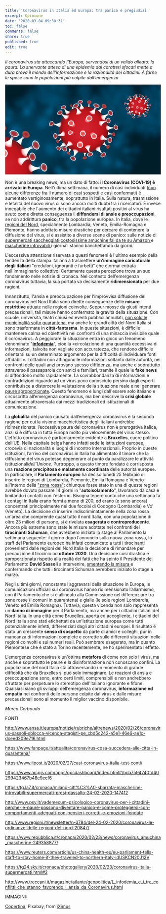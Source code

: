 ```yaml
---
title: 'Coronavirus in Italia ed Europa: tra panico e pregiudizi '
excerpt: Opinione
date: '2020-03-04 09:30:31'
toc: false
comments: false
share: true
published: true
edit: true
---
```

*Il coronavirus sta attaccando l'Europa, servendosi di un valido alleato: la paura. La snervante attesa di una epidemia dai caratteri sfocati mette a dura prova il mondo dell'informazione e la razionalità dei cittadini. A farne le spese sono le popolazioni più colpite dall'emergenza.*

![](/assets/images/corona-4893276_960_720.jpg)

Non è una breaking news, ma un dato di fatto: **il Coronavirus (COVI-19) è arrivato in Europa**. Nell'ultima settimana, il numero di casi individuati ([con alcune differenze fra il numero di casi sospetti e casi confermati](https://www.ilpost.it/2020/02/27/casi-coronavirus-italia-test-conti/)) è aumentato vertiginosamente, soprattutto in Italia. Sulla natura, trasmissione e letalità del nuovo virus ci sono ancora molti dubbi tra i ricercatori. È invece innegabile che l'aumento dei cittadini italiani risultati positivi al virus ha avuto come diretta conseguenza il **diffondersi di ansie e preoccupazioni**, se non addirittura **panico**, tra la popolazione europea. In Italia, dove le [regioni del Nord](http://www.regioni.it/newsletter/n-3784/del-24-02-2020/coronavirus-le-ordinanze-delle-regioni-del-nord-20847/), specialmente Lombardia, Veneto, Emilia-Romagna e Piemonte, hanno adottato misure drastiche per cercare di contenere la diffusione del virus, si è assistito a diverse scene di panico: sulle notizie di [supermercati saccheggiati](https://tg24.sky.it/cronaca/photogallery/2020/02/23/coronavirus-italia-supermercati.html#2),[costosissime amuchine fai da te su Amazon ](https://www.repubblica.it/cronaca/2020/02/23/news/coronavirus_amuchina_mascherine-249358877/)e [mascherine introvabili ](https://tg.la7.it/cronaca/milano-citt%C3%A0-sbarrata-mascherine-introvabili-supermercati-presi-dassalto-24-02-2020-147412)i giornali stanno banchettando da giorni.

L'eccessiva attenzione riservata a questi fenomeni è l'ultimo esempio della tendenza della stampa italiana a trasmettere **un'immagine caricaturale degli italiani** "creduloni, ignoranti e furbetti" che è ormai entrata nell'immaginario collettivo. Certamente questa percezione trova un suo fondamento nelle notizie di cronaca. Nel contesto dell'emergenza coronavirus tuttavia, la sua portata va decisamente **ridimensionata** per due ragioni.

Innanzitutto, l'ansia e preoccupazione per l'improvvisa diffusione del coronavirus nel Nord Italia sono dirette conseguenze delle **misure restrittive** attuate nelle regioni coinvolte. Seppur mosse da giusti intenti precauzionali, tali misure hanno confermato la gravità della situazione. Con scuole, università, teatri chiusi ed eventi pubblici annullati, [non solo le municipalità sotto quarantena](https://www.fanpage.it/attualita/coronavirus-cosa-succedera-alle-citta-in-quarantena/), ma anche le grandi città del Nord Italia si sono trasformate in **città-fantasma**. In queste situazioni, è difficile mantenere calma ed obiettività nei confronti di una minaccia invisibile quale il coronavirus. A peggiorare la situazione entra in gioco un fenomeno denominato "**[infodemia](http://www.treccani.it/magazine/atlante/geopolitica/L_infodemia_e_i_tre_conflitti_che_stanno_favorendo_l_ansia_da_Coronavirus.html)**", cioè la «circolazione di una quantità eccessiva di informazioni, talvolta non vagliate con accuratezza, che rendono difficile orientarsi su un determinato argomento per la difficoltà di individuare fonti affidabili». I cittadini non attingono le informazioni soltanto dalle autorità, nei confronti delle quali anzi provano spesso diffidenza, ma anche e soprattutto attraverso il passaparola con amici e familiari, tramite il quale le **fake news** si diffondono molto rapidamente. La sovrabbondanza di informazioni e contraddizioni riguardo ad un virus poco conosciuto persino dagli esperti contribuisce a distorcere la valutazione della situazione reale e nel generare [paure sproporzionate](http://www.psy.it/vademecum-psicologico-coronavirus-per-i-cittadini-perche-le-paure-possono-diventare-panico-e-come-proteggersi-con-comportamenti-adeguati-con-pensieri-corretti-e-emozioni-fondate). Questo fenomeno è lungi dall'essere solo italiano e circoscritto all’emergenza coronavirus, ma ben descrive la **crisi globale** attualmente attraversata dai mezzi tradizionali ed istituzionali di comunicazione.

La **globalità** del panico causato dall’emergenza coronavirus è la seconda ragione per cui la visione macchiettistica degli italiani andrebbe ridimensionata: l’eccessiva paura del coronavirus non è prerogativa italica, anzi si è diffusa in tutta Europa molto più velocemente del virus stesso. L'effetto coronavirus è particolarmente evidente a **Bruxelles**, cuore politico dell’UE. Nella capitale belga hanno infatti sede le istituzioni europee, crocevia di nazionalità e luoghi di incontro internazionali. Proprio in queste istituzioni, l’arrivo del coronavirus in Italia ha alimentato il timore che la diffusione del virus potesse degenerare al punto da paralizzare le attività istituzionali*dell’Unione*. Purtroppo, a questo timore fondato è corrisposta una **reazione precipitosa e malamente coordinata** delle autorità europee. In particolare, il **Parlamento europeo** ha deciso lunedì 25 febbraio di inserire le regioni di Lombardia, Piemonte, Emilia Romagna e Veneto all'interno della ["zona rossa"](https://www.reuters.com/article/us-china-health-eu/eu-parliament-tells-staff-to-stay-home-if-they-traveled-to-northern-italy-idUSKCN20J12V): chiunque fosse stato in una di queste regioni avrebbe dovuto passare 14 giorni in "**autoisolamento**", lavorando da casa e limitando i contatti con l'esterno. Bisogna tenere conto che una settimana fa i contagi in Italia erano fermi a meno di 200, ed erano (e sono ancora) concentrati principalmente nei due focolai di Codogno (Lombardia) e Vo' (Veneto). La decisione di inserire indiscriminatamente nella zona rossa un'area che comprende quasi tutto il nord Italia, con una popolazione di oltre 23 milioni di persone, si è rivelata **esagerata e controproducente**. Ancora più estreme sono state le misure adottate nei confronti dei **tirocinanti Schuman**, che avrebbero iniziato lo stage al Parlamento la settimana seguente: il giorno dopo l'annuncio sulla nuova zona rossa, lo staff del Parlamento europeo ha infatti comunicato a tutti i tirocinanti provenienti dalle regioni del Nord Italia la decisione di rimandare per precauzione il tirocinio ad **ottobre 2020**. Una decisione così drastica e sproporzionata rispetto alla realtà dei fatti che ha spinto il Presidente del Parlamento **David Sassoli** a intervenire, [smentendo la misura ](http://www.ansa.it/europa/notizie/rubriche/altrenews/2020/02/26/coronavirus-sassoli-sblocca-vicenda-stagisti-pe_cbd5c242-a5e1-46e6-ae1c-dceed209e716.html)e confermando che tutti i tirocinanti Schuman avrebbero iniziato lo stage a marzo.

Negli ultimi giorni, nonostante l’aggravarsi della situazione in Europa, le comunicazioni ufficiali sul coronavirus hanno ridimensionato l’allarmismo, con il Parlamento che si è allineato alla Commissione nel differenziare tra zone rosse (i comuni in quarantena) e gialle (le sole regioni Lombardia, Veneto ed Emilia Romagna). Tuttavia, questa vicenda non solo rappresenta un **danno di immagine** per il Parlamento, ma anche per i cittadini italiani del Nord Italia. In una città come Bruxelles, aperta ed accogliente, i cittadini del Nord Italia sono stati etichettati da un'istituzione europea come tutti potenzialmente infetti, differenziati dagli altri cittadini europei. Il risultato è stato un crescente **senso di sospetto** da parte di amici e colleghi, pur in mancanza di informazioni complete e corrette sulle differenti situazioni nelle regioni coinvolti e sui numeri reali. Può sembrare esagerato, ma in quanto Piemontese che è stato a Torino recentemente, ne ho sperimentato l’effetto.

L'emergenza coronavirus è un'ottima **metafora** di come non solo i virus, ma anche e soprattutto le paure e la disinformazione non conoscano confini. La popolazione del nord Italia sta attraversando un momento di grande difficoltà che da Bruxelles si può solo immaginare. Le reazioni di ansia e preoccupazione sono, entro certi limiti, comprensibili e non andrebbero sfruttate per perpetuare lo stereotipo dell'italiano ignorante e fifone. Qualsiasi siano gli sviluppi dell’emergenza coronavirus, **informazione ed empatia** nei confronti delle persone colpite dal virus e dalle misure precauzionali sono al momento il miglior vaccino disponibile.

*Marco Gerbaudo* 

FONTI

<http://www.ansa.it/europa/notizie/rubriche/altrenews/2020/02/26/coronavirus-sassoli-sblocca-vicenda-stagisti-pe_cbd5c242-a5e1-46e6-ae1c-dceed209e716.html>

<https://www.fanpage.it/attualita/coronavirus-cosa-succedera-alle-citta-in-quarantena/>

<https://www.ilpost.it/2020/02/27/casi-coronavirus-italia-test-conti/>

<https://www.arcgis.com/apps/opsdashboard/index.html#/bda7594740fd40299423467b48e9ecf6>

<https://tg.la7.it/cronaca/milano-citt%C3%A0-sbarrata-mascherine-introvabili-supermercati-presi-dassalto-24-02-2020-147412>

<http://www.psy.it/vademecum-psicologico-coronavirus-per-i-cittadini-perche-le-paure-possono-diventare-panico-e-come-proteggersi-con-comportamenti-adeguati-con-pensieri-corretti-e-emozioni-fondate>

<http://www.regioni.it/newsletter/n-3784/del-24-02-2020/coronavirus-le-ordinanze-delle-regioni-del-nord-20847/>

<https://www.repubblica.it/cronaca/2020/02/23/news/coronavirus_amuchina_mascherine-249358877/>

<https://www.reuters.com/article/us-china-health-eu/eu-parliament-tells-staff-to-stay-home-if-they-traveled-to-northern-italy-idUSKCN20J12V>

<https://tg24.sky.it/cronaca/photogallery/2020/02/23/coronavirus-italia-supermercati.html#2>

<http://www.treccani.it/magazine/atlante/geopolitica/L_infodemia_e_i_tre_conflitti_che_stanno_favorendo_l_ansia_da_Coronavirus.html>

IMMAGINI: 

[Copertina](https://pixabay.com/it/illustrations/corona-coronavirus-virus-pandemia-4893276/), Pixabay, from  [iXimus](https://pixabay.com/it/users/iximus-2352783/)